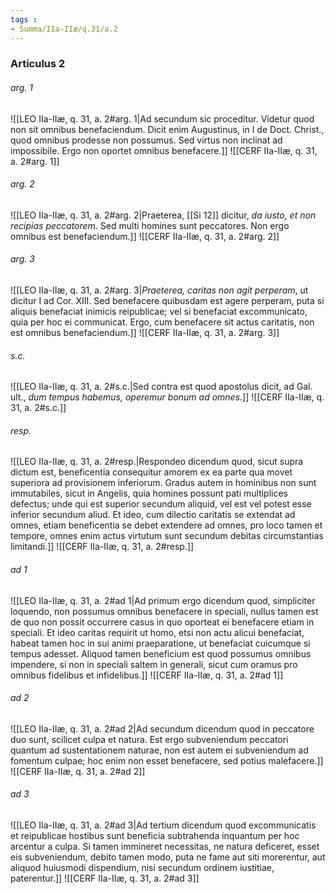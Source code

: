 ```yaml
---
tags : 
- Summa/IIa-IIæ/q.31/a.2
---
```


### Articulus 2

###### arg. 1
![[LEO IIa-IIæ, q. 31, a. 2#arg. 1|Ad secundum sic proceditur. Videtur quod non sit omnibus benefaciendum. Dicit enim Augustinus, in I de Doct. Christ., quod omnibus prodesse non possumus. Sed virtus non inclinat ad impossibile. Ergo non oportet omnibus benefacere.]]
![[CERF IIa-IIæ, q. 31, a. 2#arg. 1]]

###### arg. 2
![[LEO IIa-IIæ, q. 31, a. 2#arg. 2|Praeterea, [[Si 12]] dicitur, *da iusto, et non recipias peccatorem*. Sed multi homines sunt peccatores. Non ergo omnibus est benefaciendum.]]
![[CERF IIa-IIæ, q. 31, a. 2#arg. 2]]

###### arg. 3
![[LEO IIa-IIæ, q. 31, a. 2#arg. 3|*Praeterea, caritas non agit perperam*, ut dicitur I ad Cor. XIII. Sed benefacere quibusdam est agere perperam, puta si aliquis benefaciat inimicis reipublicae; vel si benefaciat excommunicato, quia per hoc ei communicat. Ergo, cum benefacere sit actus caritatis, non est omnibus benefaciendum.]]
![[CERF IIa-IIæ, q. 31, a. 2#arg. 3]]

###### s.c.
![[LEO IIa-IIæ, q. 31, a. 2#s.c.|Sed contra est quod apostolus dicit, ad Gal. ult., *dum tempus habemus, operemur bonum ad omnes*.]]
![[CERF IIa-IIæ, q. 31, a. 2#s.c.]]

###### resp.
![[LEO IIa-IIæ, q. 31, a. 2#resp.|Respondeo dicendum quod, sicut supra dictum est, beneficentia consequitur amorem ex ea parte qua movet superiora ad provisionem inferiorum. Gradus autem in hominibus non sunt immutabiles, sicut in Angelis, quia homines possunt pati multiplices defectus; unde qui est superior secundum aliquid, vel est vel potest esse inferior secundum aliud. Et ideo, cum dilectio caritatis se extendat ad omnes, etiam beneficentia se debet extendere ad omnes, pro loco tamen et tempore, omnes enim actus virtutum sunt secundum debitas circumstantias limitandi.]]
![[CERF IIa-IIæ, q. 31, a. 2#resp.]]

###### ad 1
![[LEO IIa-IIæ, q. 31, a. 2#ad 1|Ad primum ergo dicendum quod, simpliciter loquendo, non possumus omnibus benefacere in speciali, nullus tamen est de quo non possit occurrere casus in quo oporteat ei benefacere etiam in speciali. Et ideo caritas requirit ut homo, etsi non actu alicui benefaciat, habeat tamen hoc in sui animi praeparatione, ut benefaciat cuicumque si tempus adesset. Aliquod tamen beneficium est quod possumus omnibus impendere, si non in speciali saltem in generali, sicut cum oramus pro omnibus fidelibus et infidelibus.]]
![[CERF IIa-IIæ, q. 31, a. 2#ad 1]]

###### ad 2
![[LEO IIa-IIæ, q. 31, a. 2#ad 2|Ad secundum dicendum quod in peccatore duo sunt, scilicet culpa et natura. Est ergo subveniendum peccatori quantum ad sustentationem naturae, non est autem ei subveniendum ad fomentum culpae; hoc enim non esset benefacere, sed potius malefacere.]]
![[CERF IIa-IIæ, q. 31, a. 2#ad 2]]

###### ad 3
![[LEO IIa-IIæ, q. 31, a. 2#ad 3|Ad tertium dicendum quod excommunicatis et reipublicae hostibus sunt beneficia subtrahenda inquantum per hoc arcentur a culpa. Si tamen immineret necessitas, ne natura deficeret, esset eis subveniendum, debito tamen modo, puta ne fame aut siti morerentur, aut aliquod huiusmodi dispendium, nisi secundum ordinem iustitiae, paterentur.]]
![[CERF IIa-IIæ, q. 31, a. 2#ad 3]]

